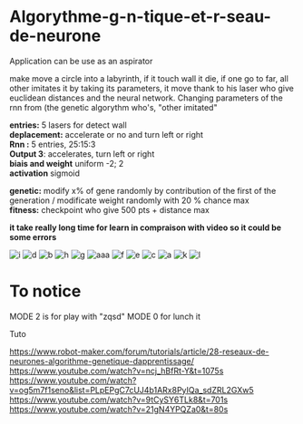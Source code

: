 # Algorythme-g-n-tique-et-r-seau-de-neurone

Application can be use as an aspirator

make move a circle into a labyrinth, if it touch wall it die, if one go to far, all other imitates it by taking its parameters, it move thank to his laser who give euclidean distances and the neural network. Changing parameters of the rnn from (the genetic algorythm who's, "other imitated" 


<strong>entries:</strong> 5 lasers for detect wall <br>
<strong>deplacement:</strong> accelerate or no and turn left or right<br>
<strong>Rnn :</strong> 5 entries, 25:15:3<br>
<strong>Output 3</strong>: accelerates, turn left or right<br>
<strong>biais and weight</strong> uniform -2; 2<br>
<strong>activation</strong> sigmoid<br>

<strong>genetic:</strong> modify x% of gene randomly by contribution of the first of the generation / modificate weight randomly with 20 % chance max<br>
<strong>fitness:</strong> checkpoint who give 500 pts + distance max



<strong>it take really long time for learn in compraison with video so it could be some errors</strong>




![i](https://user-images.githubusercontent.com/54853371/87260075-f2337180-c4af-11ea-8718-d576145cc198.png)
![d](https://user-images.githubusercontent.com/54853371/87260083-f65f8f00-c4af-11ea-9dec-3a9f8b3ff78e.png)
![b](https://user-images.githubusercontent.com/54853371/87260085-f8295280-c4af-11ea-9453-3407c79a7177.png)
![h](https://user-images.githubusercontent.com/54853371/87260076-f2cc0800-c4af-11ea-9828-5b550fe7b354.png)
![g](https://user-images.githubusercontent.com/54853371/87260079-f3fd3500-c4af-11ea-93a1-bf2363039704.png)
![aaa](https://user-images.githubusercontent.com/54853371/87259482-eb0a6480-c4ab-11ea-92ea-0b52997c795b.png)
![f](https://user-images.githubusercontent.com/54853371/87260080-f495cb80-c4af-11ea-9675-df5a61939ff7.png)
![e](https://user-images.githubusercontent.com/54853371/87260081-f5c6f880-c4af-11ea-9d09-34afaf7970c9.png)
![c](https://user-images.githubusercontent.com/54853371/87260084-f6f82580-c4af-11ea-9841-f774d1658ad9.png)
![a](https://user-images.githubusercontent.com/54853371/87260086-f8c1e900-c4af-11ea-8d3e-7692265c249f.png)
![k](https://user-images.githubusercontent.com/54853371/87260243-0035c200-c4b1-11ea-84bb-0a1f48e4c03d.png)
![l](https://user-images.githubusercontent.com/54853371/87260244-00ce5880-c4b1-11ea-8bfc-8a53c52c2e91.png)



<h1>To notice</h1>

MODE 2 is for play with "zqsd"
MODE 0 for lunch it


























Tuto

https://www.robot-maker.com/forum/tutorials/article/28-reseaux-de-neurones-algorithme-genetique-dapprentissage/ <br>
https://www.youtube.com/watch?v=ncj_hBfRt-Y&t=1075s<br>
https://www.youtube.com/watch?v=og5m7f1seno&list=PLpEPgC7cUJ4b1ARx8PyIQa_sdZRL2GXw5<br>
https://www.youtube.com/watch?v=9tCySY6TLk8&t=701s<br>
https://www.youtube.com/watch?v=21gN4YPQZa0&t=80s<br>
